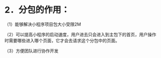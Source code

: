 # 2．分包的作用：

（1）能够解决小程序项目包大小受限2M

（2）可以提高小程序的启动速度，用户进去只会进入到主包下的首页，用户操作时需要哪些进入哪个页面，它才会去请求这个分包中的页面。

（3）方便团队进行协作开发
